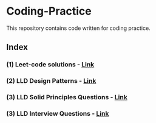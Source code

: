 # Coding-Practice
This repository contains code written for coding practice.

## Index

### (1) Leet-code solutions - [Link](leetcode)
### (2) LLD Design Patterns - [Link](lld/designPatterns)
### (3) LLD Solid Principles Questions - [Link](lld/solidPrinciples)
### (3) LLD Interview Questions - [Link](lld/interviewQuestions)